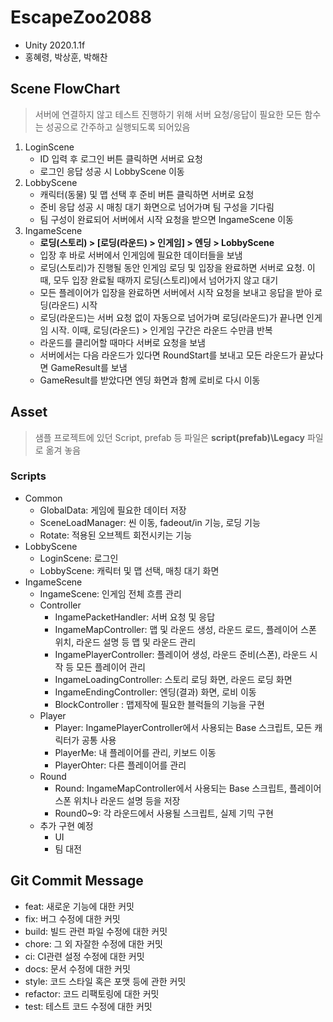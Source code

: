 # EscapeZoo2088

* Unity 2020.1.1f
* 홍혜령, 박상훈, 박해찬

## Scene FlowChart

> 서버에 연결하지 않고 테스트 진행하기 위해 서버 요청/응답이 필요한 모든 함수는 성공으로 간주하고 실행되도록 되어있음

1. LoginScene
   * ID 입력 후 로그인 버튼 클릭하면 서버로 요청
   * 로그인 응답 성공 시 LobbyScene 이동
2. LobbyScene
   * 캐릭터(동물) 및 맵 선택 후 준비 버튼 클릭하면 서버로 요청
   * 준비 응답 성공 시 매칭 대기 화면으로 넘어가며 팀 구성을 기다림
   * 팀 구성이 완료되어 서버에서 시작 요청을 받으면 IngameScene 이동
3. IngameScene
   * **로딩(스토리) > [로딩(라운드) > 인게임] > 엔딩 > LobbyScene**
   * 입장 후 바로 서버에서 인게임에 필요한 데이터들을 보냄
   * 로딩(스토리)가 진행될 동안 인게임 로딩 및 입장을 완료하면 서버로 요청. 이때, 모두 입장 완료될 때까지 로딩(스토리)에서 넘어가지 않고 대기
   * 모든 플레이어가 입장을 완료하면 서버에서 시작 요청을 보내고 응답을 받아 로딩(라운드) 시작
   * 로딩(라운드)는 서버 요청 없이 자동으로 넘어가며 로딩(라운드)가 끝나면 인게임 시작. 이때, 로딩(라운드) > 인게임 구간은 라운드 수만큼 반복
   * 라운드를 클리어할 때마다 서버로 요청을 보냄
   * 서버에서는 다음 라운드가 있다면 RoundStart를 보내고 모든 라운드가 끝났다면 GameResult를 보냄
   * GameResult를 받았다면 엔딩 화면과 함께 로비로 다시 이동

## Asset

> 샘플 프로젝트에 있던 Script, prefab 등 파일은 **script(prefab)\Legacy** 파일로 옮겨 놓음

### Scripts
* Common
   * GlobalData: 게임에 필요한 데이터 저장
   * SceneLoadManager: 씬 이동, fadeout/in 기능, 로딩 기능
   * Rotate: 적용된 오브젝트 회전시키는 기능
* LobbyScene
   * LoginScene: 로그인
   * LobbyScene: 캐릭터 및 맵 선택, 매칭 대기 화면
* IngameScene
  * IngameScene: 인게임 전체 흐름 관리
  * Controller
     * IngamePacketHandler: 서버 요청 및 응답
     * IngameMapController: 맵 및 라운드 생성, 라운드 로드, 플레이어 스폰 위치, 라운드 설명 등 맵 및 라운드 관리
     * IngamePlayerController: 플레이어 생성, 라운드 준비(스폰), 라운드 시작 등 모든 플레이어 관리
     * IngameLoadingController: 스토리 로딩 화면, 라운드 로딩 화면
     * IngameEndingController: 엔딩(결과) 화면, 로비 이동
     * BlockController : 맵제작에 필요한 블럭들의 기능을 구현
  * Player
     * Player: IngamePlayerController에서 사용되는 Base 스크립트, 모든 캐릭터가 공통 사용
     * PlayerMe: 내 플레이어를 관리, 키보드 이동
     * PlayerOhter: 다른 플레이어를 관리
  * Round
     * Round: IngameMapController에서 사용되는 Base 스크립트, 플레이어 스폰 위치나 라운드 설명 등을 저장
     * Round0~9: 각 라운드에서 사용될 스크립트, 실제 기믹 구현
  * 추가 구현 예정
     * UI
     * 팀 대전

## Git Commit Message

* feat: 새로운 기능에 대한 커밋
* fix: 버그 수정에 대한 커밋
* build: 빌드 관련 파일 수정에 대한 커밋
* chore: 그 외 자잘한 수정에 대한 커밋
* ci: CI관련 설정 수정에 대한 커밋
* docs: 문서 수정에 대한 커밋
* style: 코드 스타일 혹은 포맷 등에 관한 커밋
* refactor: 코드 리팩토링에 대한 커밋
* test: 테스트 코드 수정에 대한 커밋
